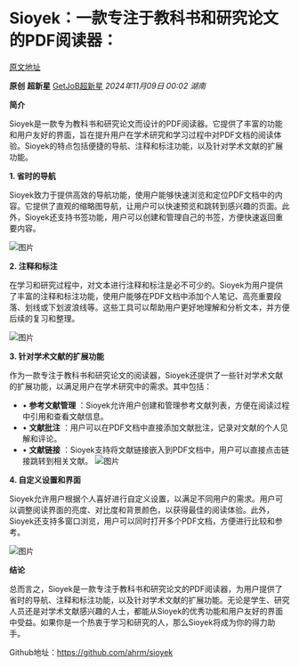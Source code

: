 # Sioyek：一款专注于教科书和研究论文的PDF阅读器：

[原文地址](https://mp.weixin.qq.com/s/KE0YCp_3QAp4swp8VoTbaQ)

**原创** **超新星** [GetJoB超新星](javascript:void(0);) *2024年11月09日 00:02* *湖南*

**简介**

Sioyek是一款专为教科书和研究论文而设计的PDF阅读器。它提供了丰富的功能和用户友好的界面，旨在提升用户在学术研究和学习过程中对PDF文档的阅读体验。Sioyek的特点包括便捷的导航、注释和标注功能，以及针对学术文献的扩展功能。

**1. 省时的导航**

Sioyek致力于提供高效的导航功能，使用户能够快速浏览和定位PDF文档中的内容。它提供了直观的缩略图导航，让用户可以快速预览和跳转到感兴趣的页面。此外，Sioyek还支持书签功能，用户可以创建和管理自己的书签，方便快速返回重要内容。

![图片](https://mmbiz.qpic.cn/mmbiz_png/Xbg0KxKumFpicXR9dQ8AmJCN9PqK73icw5v3exF3loHz9Mz1mfXuUcA4FlOZnKzBBz8GznMTubwUMyh1tOum1KDg/640?wx_fmt=png&from=appmsg&tp=webp&wxfrom=5&wx_lazy=1&wx_co=1)

**2. 注释和标注**

在学习和研究过程中，对文本进行注释和标注是必不可少的。Sioyek为用户提供了丰富的注释和标注功能，使用户能够在PDF文档中添加个人笔记、高亮重要段落、划线或下划波浪线等。这些工具可以帮助用户更好地理解和分析文本，并方便后续的复习和整理。

![图片](https://mmbiz.qpic.cn/mmbiz_png/Xbg0KxKumFpicXR9dQ8AmJCN9PqK73icw5VPe1TzbB3ROg1z60Af5ibWNGmz33AiaxUzPoVHjKpraDdhYxj9FEvhDw/640?wx_fmt=png&from=appmsg&tp=webp&wxfrom=5&wx_lazy=1&wx_co=1)

**3. 针对学术文献的扩展功能**

作为一款专注于教科书和研究论文的阅读器，Sioyek还提供了一些针对学术文献的扩展功能，以满足用户在学术研究中的需求。其中包括：

* •  **参考文献管理** ：Sioyek允许用户创建和管理参考文献列表，方便在阅读过程中引用和查看文献信息。
* •  **文献批注** ：用户可以在PDF文档中直接添加文献批注，记录对文献的个人见解和评论。
* •  **文献链接** ：Sioyek支持将文献链接嵌入到PDF文档中，用户可以直接点击链接跳转到相关文献。
  ![图片](https://mmbiz.qpic.cn/mmbiz_png/Xbg0KxKumFpicXR9dQ8AmJCN9PqK73icw5WPnDvL7BsjPoMZ6cWCRVP3GB8WomhWqtMYwJ35ibsBb0qgDiavQibD2Pg/640?wx_fmt=png&from=appmsg&tp=webp&wxfrom=5&wx_lazy=1&wx_co=1)

**4. 自定义设置和界面**

Sioyek允许用户根据个人喜好进行自定义设置，以满足不同用户的需求。用户可以调整阅读界面的亮度、对比度和背景颜色，以获得最佳的阅读体验。此外，Sioyek还支持多窗口浏览，用户可以同时打开多个PDF文档，方便进行比较和参考。

![图片](https://mmbiz.qpic.cn/mmbiz_png/Xbg0KxKumFpicXR9dQ8AmJCN9PqK73icw5vNic9DZX1HxOPrMGuvckS31KrKtWic6QbbLE2BsdJUSbmiaic26OZfLNhQ/640?wx_fmt=png&from=appmsg&tp=webp&wxfrom=5&wx_lazy=1&wx_co=1)

**结论**

总而言之，Sioyek是一款专注于教科书和研究论文的PDF阅读器，为用户提供了省时的导航、注释和标注功能，以及针对学术文献的扩展功能。无论是学生、研究人员还是对学术文献感兴趣的人士，都能从Sioyek的优秀功能和用户友好的界面中受益。如果你是一个热衷于学习和研究的人，那么Sioyek将成为你的得力助手。

Github地址：https://github.com/ahrm/sioyek
